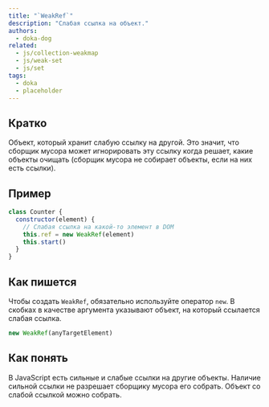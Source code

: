 ```yaml
---
title: "`WeakRef`"
description: "Слабая ссылка на объект."
authors:
  - doka-dog
related:
  - js/collection-weakmap
  - js/weak-set
  - js/set
tags:
  - doka
  - placeholder
---
```


## Кратко

Объект, который хранит слабую ссылку на другой. Это значит, что сборщик мусора может игнорировать эту ссылку когда решает, какие объекты очищать (сборщик мусора не собирает объекты, если на них есть ссылки).

## Пример

```js
class Counter {
  constructor(element) {
    // Слабая ссылка на какой-то элемент в DOM
    this.ref = new WeakRef(element)
    this.start()
  }
}
```

## Как пишется

Чтобы создать `WeakRef`, обязательно используйте оператор `new`. В скобках в качестве аргумента указывают объект, на который ссылается слабая ссылка.

```js
new WeakRef(anyTargetElement)
```

## Как понять

В JavaScript есть сильные и слабые ссылки на другие объекты. Наличие сильной ссылки не разрешает сборщику мусора его собрать. Объект со слабой ссылкой можно собрать.

